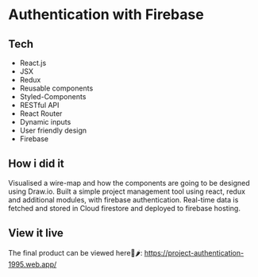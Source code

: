# Authentication with Firebase

## Tech

- React.js
- JSX
- Redux
- Reusable components
- Styled-Components
- RESTful API
- React Router
- Dynamic inputs
- User friendly design
- Firebase

## How i did it
Visualised a wire-map and how the components are going to be designed using Draw.io. Built a simple project management tool using react, redux and additional modules, with firebase authentication. Real-time data is fetched and stored in Cloud firestore and deployed to firebase hosting.


## View it live

The final product can be viewed here👀🌶: 
https://project-authentication-1995.web.app/

